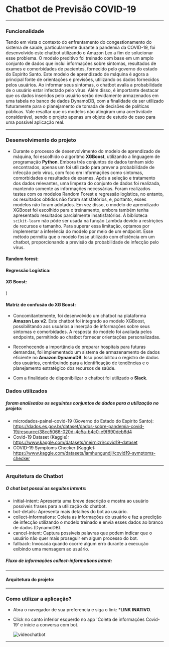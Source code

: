 # Chatbot de Previsão COVID-19

***

### Funcionalidade
 
Tendo em vista o contexto do enfrentamento do congestionamento do sistema de saúde, particularmente durante a pandemia da COVID-19, foi desenvolvido este chatbot utilizando o Amazon Lex a fim de solucionar esse problema. O modelo preditivo foi treinado com base em um amplo conjunto de dados que inclui informações sobre sintomas, resultados de exames e comorbidades de pacientes, fornecido pelo governo do estado do Espírito Santo. Este modelo de aprendizado de máquina é agora a principal fonte de orientações e previsões, utilizando os dados fornecidos pelos usuários. Ao informar seus sintomas, o chatbot avalia a probabilidade de o usuário estar infectado pelo vírus. Além disso, é importante destacar que os dados inseridos pelo usuário serão devidamente armazenados em uma tabela no banco de dados DynamoDB, com a finalidade de ser utilizado futuramente para o planejamento de tomada de decisões de políticas públicas. Vale resaltar que os modelos não atingiram uma acertividade considerável, sendo o projeto apenas um objete de estudo de caso para uma possivel aplicação real. 

***

### Desenvolvimento do projeto

- Durante o processo de desenvolvimento do modelo de aprendizado de máquina, foi escolhido o algoritmo **XGBoost**, utilizando a linguagem de programação **Python**. Embora três conjuntos de dados tenham sido encontrados, apenas um foi utilizado para prever a probabilidade de infecção pelo vírus, com foco em informações como sintomas, comorbidades e resultados de exames. Após a seleção e tratamento dos dados relevantes, uma limpeza do conjunto de dados foi realizada, mantendo somente as informações necessárias. Foram realizados testes com os modelos Random Forest e regressão logística, no entanto, os resultados obtidos não foram satisfatórios, e, portanto, esses modelos não foram adotados. Em vez disso, o modelo de aprendizado XGBoost foi escolhido para o treinamento, embora também tenha apresentado resultados parcialmente insatisfatórios. A biblioteca `scikit-learn` não pôde ser usada na função Lambda devido a restrições de recursos e tamanho. Para superar essa limitação, optamos por implementar a inferência do modelo por meio de um endpoint. Esse método permitiu que o modelo fosse utilizado com eficiência em um chatbot, proporcionando a previsão da probabilidade de infecção pelo vírus.

#### Random forest:

  #### Regressão Logística:



  #### XG Boost:

)

#### Matriz de confusão do XG Boost:



- Concomitantemente, foi desenvolvido um chatbot na plataforma **Amazon Lex v2**. Este chatbot foi integrado ao modelo XGBoost, possibilitando aos usuários a inserção de informações sobre seus sintomas e comorbidades. A resposta do modelo foi avaliada pelos endpoints, permitindo ao chatbot fornecer orientações personalizadas.

- Reconhecendo a importância de preparar hospitais para futuras demandas, foi implementado um sistema de armazenamento de dados eficiente no **Amazon DynamoDB**. Isso possibilitou o registro de dados dos usuários, contribuindo para a identificação de tendências e o planejamento estratégico dos recursos de saúde.

- Com a finalidade de disponibilizar o chatbot foi utilizado o **Slack**.

### Dados utilizados

##### foram analisados os seguintes conjuntos de dados para a utilização no projeto:

- microdados-painel-covid-19 (Governo do Estado do Espirito Santo): https://dados.es.gov.br/dataset/dados-sobre-pandemia-covid-19/resource/38cc5066-020d-4c5a-b4c0-e9f690deb6d4
- Covid-19 Dataset (Kaggle): https://www.kaggle.com/datasets/meirnizri/covid19-dataset
- COVID-19 Symptoms Checker (Kaggle): https://www.kaggle.com/datasets/iamhungundji/covid19-symptoms-checker

***
### Arquitetura do Chatbot

##### O chat bot possui as seguites Intents:

- initial-intent: Apresenta uma breve descrição e mostra ao usuário possiveis frases para a utilização do chatbot.
- bot-details: Apresenta mais detalhes do bot ao usuário.
- collect-informations: Coleta as informações do usuário e faz a predição de infecção utilizando o modelo treinado e envia esses dados ao branco de dados (DynamoDB).
- cancel-intent: Captura possiveis palavras que podem indicar que o usuário não quer mais proseguir em algum processo do bot.
- fallback: Invocada quando ocorre algum erro durante a execução exibindo uma mensagem ao usuário.

##### Fluxo de informações collect-informations intent:



***

#### Arquitetura do projeto:



***
 
### Como utilizar a aplicação?

- Abra o navegador de sua preferencia e siga o link: ***LINK INATIVO**.
- Click no canto inferior esquerdo no app 'Coleta de informações Covid-19' e inicie a conversa com bot.

  ![videochatbot](https://github.com/Compass-pb-aws-2023-FATEC/sprint-7-pb-aws-fatec/assets/127274078/89df0819-9291-4605-8558-cee45c7c5ead)

***
